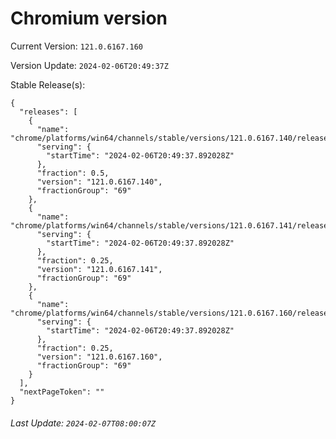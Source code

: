 # Chromium version

Current Version: `121.0.6167.160`

Version Update: `2024-02-06T20:49:37Z`

Stable Release(s):
```
{
  "releases": [
    {
      "name": "chrome/platforms/win64/channels/stable/versions/121.0.6167.140/releases/1707252577",
      "serving": {
        "startTime": "2024-02-06T20:49:37.892028Z"
      },
      "fraction": 0.5,
      "version": "121.0.6167.140",
      "fractionGroup": "69"
    },
    {
      "name": "chrome/platforms/win64/channels/stable/versions/121.0.6167.141/releases/1707252577",
      "serving": {
        "startTime": "2024-02-06T20:49:37.892028Z"
      },
      "fraction": 0.25,
      "version": "121.0.6167.141",
      "fractionGroup": "69"
    },
    {
      "name": "chrome/platforms/win64/channels/stable/versions/121.0.6167.160/releases/1707252577",
      "serving": {
        "startTime": "2024-02-06T20:49:37.892028Z"
      },
      "fraction": 0.25,
      "version": "121.0.6167.160",
      "fractionGroup": "69"
    }
  ],
  "nextPageToken": ""
}
```

###### Last Update: `2024-02-07T08:00:07Z`
        